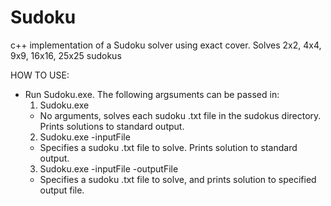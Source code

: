 # Sudoku
c++ implementation of a Sudoku solver using exact cover. Solves 2x2, 4x4, 9x9, 16x16, 25x25 sudokus

HOW TO USE:
- Run Sudoku.exe. The following argsuments can be passed in:
  1. Sudoku.exe
    - No arguments, solves each sudoku .txt file in the sudokus directory.  Prints solutions to standard output.
  2. Sudoku.exe -inputFile 
    - Specifies a sudoku .txt file to solve.  Prints solution to standard output.
  3. Sudoku.exe -inputFile -outputFile
    - Specifies a sudoku .txt file to solve, and prints solution to specified output file.


